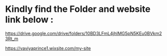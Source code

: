 # Kindly find the Folder and website link below :

https://drive.google.com/drive/folders/10BD3LFmL4jhIMG5pN5KEu0BVkm23Rt_m


https://vaviyaprince1.wixsite.com/my-site
